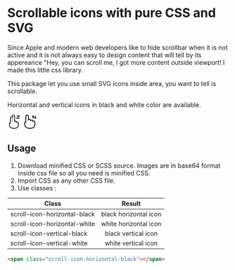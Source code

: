 # Scrollable icons with pure CSS and SVG

Since Apple and modern web developers like to hide scrollbar when it is not active and it is not always easy to design content that will tell by its appereance "Hey, you can scroll me, I got more content outside viewport! I made this little css library.

This package let you use small SVG icons inside area, you want to tell is scrollable.

Horizontal and vertical icons in black and white color are available.

![horizontal](https://raw.githubusercontent.com/6feferonka9/scroll-icons/master/docs/horizontal.png)
![vertical](https://raw.githubusercontent.com/6feferonka9/scroll-icons/master/docs/vertical.png)

## Usage

1. Download minified CSS or SCSS source. Images are in base64 format inside css file so all you need is minified CSS.
2. Import CSS as any other CSS file.
3. Use classes :

| Class        | Result           |
| ------------- |:-------------:|
| scroll-icon-horizontal-black | black horizontal icon |
| scroll-icon-horizontal-white | white horizontal icon |
| scroll-icon-vertical-black   | black vertical icon   |
| scroll-icon-vertical-white   | white vertical icon   |

```html
<span class="scroll-icon-horizontal-black"></span>
```